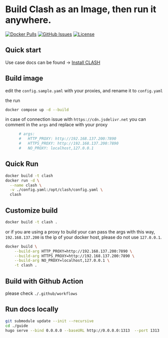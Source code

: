 # Build Clash as an Image, then run it anywhere.

[![Docker Pulls](https://img.shields.io/docker/pulls/wujun4code/clash)](https://hub.docker.com/r/wujun4code/clash)
[![GitHub Issues](https://img.shields.io/github/issues/easy-programming-guide/clash)](https://github.com/easy-programming-guide/clash/issues)
[![License](https://img.shields.io/github/license/easy-programming-guide/clash)](LICENSE)

## Quick start

Use case docs can be found -> [Install CLASH](https://easy-programming-guide.github.io/clash/)

## Build image

edit the `config.sample.yaml` with your proxies, and rename it to `config.yaml`

the run 

```bash
docker compose up -d --build 
```
in case of connection issue with  `https://cdn.jsdelivr.net` you can comment in the `args` and replace with your proxy

```yaml
      # args:
      #   HTTP_PROXY: http://192.168.137.200:7890
      #   HTTPS_PROXY: http://192.168.137.200:7890
      #   NO_PROXY: localhost,127.0.0.1
```

## Quick Run

```sh
docker build -t clash
docker run -d \
  --name clash \
  -v ./config.yaml:/opt/clash/config.yaml \
  clash
```

## Customize build

```bash
docker build -t clash .
```

or if you are using a proxy to build your can pass the args with this way, `192.168.137.200` is the ip of your docker host, please do not use `127.0.0.1`.

```bash
docker build \
    --build-arg HTTP_PROXY=http://192.168.137.200:7890 \
    --build-arg HTTPS_PROXY=http://192.168.137.200:7890 \
    --build-arg NO_PROXY=localhost,127.0.0.1 \
    -t clash .
```

## Build with Github Action

please check `./.github/workflows`

## Run docs locally

```bash
git submodule update --init --recursive
cd ./guide
hugo serve --bind 0.0.0.0 --baseURL http://0.0.0.0:1313  --port 1313
```